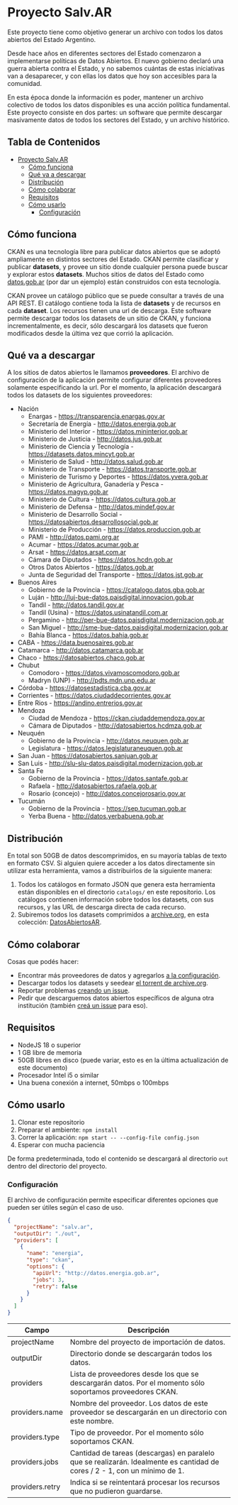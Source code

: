 # Proyecto Salv.AR

Este proyecto tiene como objetivo generar un archivo con todos los datos abiertos del Estado Argentino.

Desde hace años en diferentes sectores del Estado comenzaron a implementarse políticas de Datos Abiertos.
El nuevo gobierno declaró una guerra abierta contra el Estado, y no sabemos cuántas de estas iniciativas van
a desaparecer, y con ellas los datos que hoy son accesibles para la comunidad.

En esta época donde la información es poder, mantener un archivo colectivo de todos los datos disponibles es una
acción política fundamental. Este proyecto consiste en dos partes: un software que permite descargar masivamente
datos de todos los sectores del Estado, y un archivo histórico.

## Tabla de Contenidos

<!-- TOC -->
* [Proyecto Salv.AR](#proyecto-salvar)
  * [Cómo funciona](#cómo-funciona)
  * [Qué va a descargar](#qué-va-a-descargar)
  * [Distribución](#distribución)
  * [Cómo colaborar](#cómo-colaborar)
  * [Requisitos](#requisitos)
  * [Cómo usarlo](#cómo-usarlo)
    * [Configuración](#configuración)
<!-- TOC -->


## Cómo funciona

CKAN es una tecnología libre para publicar datos abiertos que se adoptó ampliamente en distintos sectores
del Estado. CKAN permite clasificar y publicar __datasets__, y provee un sitio donde cualquier persona puede
buscar y explorar estos __datasets__. Muchos sitios de datos del Estado como [datos.gob.ar](https://datos.gob.ar)
(por dar un ejemplo) están construidos con esta tecnología.

CKAN provee un catálogo público que se puede consultar a través de una API REST. El catálogo contiene toda la lista
de __datasets__ y de recursos en cada __dataset__. Los recursos tienen una url de descarga. Este software permite
descargar todos los datasets de un sitio de CKAN, y funciona incrementalmente, es decir, sólo descargará los datasets
que fueron modificados desde la última vez que corrió la aplicación.

## Qué va a descargar

A los sitios de datos abiertos le llamamos __proveedores__. El archivo de configuración de la aplicación permite
configurar diferentes proveedores solamente especificando la url. Por el momento, la aplicación descargará todos
los datasets de los siguientes proveedores:

* Nación
  * Enargas - https://transparencia.enargas.gov.ar
  * Secretaría de Energía - http://datos.energia.gob.ar
  * Ministerio del Interior - https://datos.mininterior.gob.ar
  * Ministerio de Justicia - http://datos.jus.gob.ar
  * Ministerio de Ciencia y Tecnología - https://datasets.datos.mincyt.gob.ar
  * Ministerio de Salud - http://datos.salud.gob.ar
  * Ministerio de Transporte - https://datos.transporte.gob.ar
  * Ministerio de Turismo y Deportes - https://datos.yvera.gob.ar
  * Ministerio de Agricultura, Ganadería y Pesca - https://datos.magyp.gob.ar
  * Ministerio de Cultura - https://datos.cultura.gob.ar
  * Ministerio de Defensa - http://datos.mindef.gov.ar
  * Ministerio de Desarrollo Social - https://datosabiertos.desarrollosocial.gob.ar
  * Ministerio de Producción - https://datos.produccion.gob.ar
  * PAMI - http://datos.pami.org.ar
  * Acumar - https://datos.acumar.gob.ar
  * Arsat - https://datos.arsat.com.ar
  * Cámara de Diputados - https://datos.hcdn.gob.ar
  * Otros Datos Abiertos - https://datos.gob.ar
  * Junta de Seguridad del Transporte - https://datos.jst.gob.ar
* Buenos Aires
  * Gobierno de la Provincia - https://catalogo.datos.gba.gob.ar
  * Luján - http://luj-bue-datos.paisdigital.innovacion.gob.ar
  * Tandil - http://datos.tandil.gov.ar
  * Tandil (Usina) - https://datos.usinatandil.com.ar
  * Pergamino - http://per-bue-datos.paisdigital.modernizacion.gob.ar
  * San Miguel - http://sme-bue-datos.paisdigital.modernizacion.gob.ar
  * Bahía Blanca - https://datos.bahia.gob.ar
* CABA - https://data.buenosaires.gob.ar
* Catamarca - http://datos.catamarca.gob.ar
* Chaco - https://datosabiertos.chaco.gob.ar
* Chubut
  * Comodoro - https://datos.vivamoscomodoro.gob.ar
  * Madryn (UNP) - http://pdts.mdn.unp.edu.ar
* Córdoba - https://datosestadistica.cba.gov.ar
* Corrientes - https://datos.ciudaddecorrientes.gov.ar
* Entre Rios - https://andino.entrerios.gov.ar
* Mendoza
  * Ciudad de Mendoza - https://ckan.ciudaddemendoza.gov.ar
  * Cámara de Diputados - http://datosabiertos.hcdmza.gob.ar
* Neuquén
  * Gobierno de la Provincia - http://datos.neuquen.gob.ar
  * Legislatura - https://datos.legislaturaneuquen.gob.ar
* San Juan - https://datosabiertos.sanjuan.gob.ar
* San Luis - http://slu-slu-datos.paisdigital.modernizacion.gob.ar
* Santa Fe
  * Gobierno de la Provincia - https://datos.santafe.gob.ar
  * Rafaela - http://datosabiertos.rafaela.gob.ar
  * Rosario (concejo) - http://datos.concejorosario.gov.ar
* Tucumán
  * Gobierno de la Provincia - https://sep.tucuman.gob.ar
  * Yerba Buena - http://datos.yerbabuena.gob.ar

## Distribución

En total son 50GB de datos descomprimidos, en su mayoría tablas de texto en formato CSV. Si alguien
quiere acceder a los datos directamente sin utilizar esta herramienta, vamos a distribuirlos de la
siguiente manera:

1. Todos los catálogos en formato JSON que genera esta herramienta están disponibles en el directorio `catalogs/`
  en este repositorio. Los catálogos contienen información sobre todos los datasets, con sus recursos, y las URL
  de descarga directa de cada recurso.
2. Subiremos todos los datasets comprimidos a [archive.org](https://archive.org), en esta colección:
  [DatosAbiertosAR](https://archive.org/details/DatosAbiertosAR).

## Cómo colaborar

Cosas que podés hacer:

* Encontrar más proveedores de datos y agregarlos [a la configuración](https://github.com/f-nyx/DatosAbiertosAR/blob/main/config.json).
* Descargar todos los datasets y seedear [el torrent de archive.org](https://archive.org/download/DatosAbiertosAR/DatosAbiertosAR_archive.torrent).
* Reportar problemas [creando un issue](https://github.com/f-nyx/DatosAbiertosAR/issues/new).
* Pedir que descarguemos datos abiertos específicos de alguna otra institución (también [creá un issue](https://github.com/f-nyx/DatosAbiertosAR/issues/new) para eso).

## Requisitos

* NodeJS 18 o superior
* 1 GB libre de memoria
* 50GB libres en disco (puede variar, esto es en la última actualización de este documento)
* Procesador Intel i5 o similar
* Una buena conexión a internet, 50mbps o 100mbps

## Cómo usarlo

1. Clonar este repositorio
2. Preparar el ambiente: `npm install` 
3. Correr la aplicación: `npm start -- --config-file config.json`
4. Esperar con mucha paciencia

De forma predeterminada, todo el contenido se descargará al directorio `out` dentro del directorio del proyecto.

### Configuración

El archivo de configuración permite especificar diferentes opciones que pueden ser útiles según el caso de uso.

```json
{
  "projectName": "salv.ar",
  "outputDir": "./out",
  "providers": [
    { 
      "name": "energia",
      "type": "ckan",
      "options": {
        "apiUrl": "http://datos.energia.gob.ar",
        "jobs": 3,
        "retry": false
      }
    }
  ]
}
```

| Campo           | Descripción                                                                                                                |
|-----------------|----------------------------------------------------------------------------------------------------------------------------|
| projectName     | Nombre del proyecto de importación de datos.                                                                               |
| outputDir       | Directorio donde se descargarán todos los datos.                                                                           |
| providers       | Lista de proveedores desde los que se descargarán datos. Por el momento sólo soportamos proveedores CKAN.                  |
| providers.name  | Nombre del proveedor. Los datos de este proveedor se descargarán en un directorio con este nombre.                         |
| providers.type  | Tipo de proveedor. Por el momento sólo soportamos CKAN.                                                                    |
| providers.jobs  | Cantidad de tareas (descargas) en paralelo que se realizarán. Idealmente es cantidad de cores / 2 - 1, con un mínimo de 1. |
| providers.retry | Indica si se reintentará procesar los recursos que no pudieron guardarse.                                                  |
